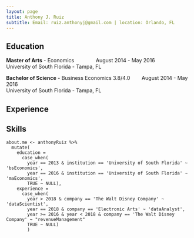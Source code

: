 ```yaml
---
layout: page
title: Anthony J. Ruiz
subtitle: Email: ruiz.anthonyj@gmail.com | location: Orlando, FL
---
```


## Education

**Master of Arts** - Economics &nbsp; &nbsp; &nbsp; &nbsp; &nbsp; &nbsp; &nbsp; August 2014 - May 2016 <br>
University of South Florida - Tampa, FL

**Bachelor of Science** - Business Economics 3.8/4.0 &nbsp;&nbsp;&nbsp;&nbsp;&nbsp;&nbsp; August 2014 - May 2016 <br>
University of South Florida - Tampa, FL

## Experience


## Skills

~~~
about.me <- anthonyRuiz %>%
  mutate(
    education =
      case_when(
        year == 2013 & institution == 'University of South Florida' ~ 'bsEconomics',
        year == 2016 & institution == 'University of South Florida' ~ 'maEconomics',
        TRUE ~ NULL),
    experience =
      case_when(
        year > 2018 & company == 'The Walt Disney Company' ~ 'dataScientist',
        year == 2018 & company == 'Electronic Arts' ~ 'dataAnalyst',
        year >= 2016 & year < 2018 & company == 'The Walt Disney Company' ~ "revenueManagement"
        TRUE ~ NULL)
        )      
~~~
